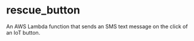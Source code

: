 # rescue_button
An AWS Lambda function that sends an SMS text message on the click of an IoT button.
